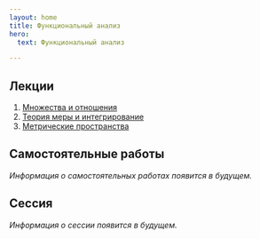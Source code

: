 ```yaml
---
layout: home
title: Функциональный анализ
hero:
  text: Функциональный анализ

---
```


## Лекции

1. [Множества и отношения](./2025/lectures/01/)
2. [Теория меры и интегрирование](./2025/lectures/02/)
3. [Метрические пространства](./2025/lectures/03/)

## Самостоятельные работы
*Информация о самостоятельных работах появится в будущем.*

## Сессия

*Информация о сессии появится в будущем.*